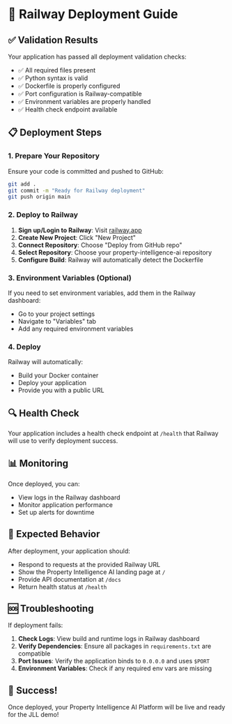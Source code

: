 # 🚀 Railway Deployment Guide

## ✅ Validation Results

Your application has passed all deployment validation checks:

- ✅ All required files present
- ✅ Python syntax is valid
- ✅ Dockerfile is properly configured
- ✅ Port configuration is Railway-compatible
- ✅ Environment variables are properly handled
- ✅ Health check endpoint available

## 📋 Deployment Steps

### 1. Prepare Your Repository

Ensure your code is committed and pushed to GitHub:

```bash
git add .
git commit -m "Ready for Railway deployment"
git push origin main
```

### 2. Deploy to Railway

1. **Sign up/Login to Railway**: Visit [railway.app](https://railway.app)
2. **Create New Project**: Click "New Project"
3. **Connect Repository**: Choose "Deploy from GitHub repo"
4. **Select Repository**: Choose your property-intelligence-ai repository
5. **Configure Build**: Railway will automatically detect the Dockerfile

### 3. Environment Variables (Optional)

If you need to set environment variables, add them in the Railway dashboard:

- Go to your project settings
- Navigate to "Variables" tab
- Add any required environment variables

### 4. Deploy

Railway will automatically:
- Build your Docker container
- Deploy your application
- Provide you with a public URL

## 🔍 Health Check

Your application includes a health check endpoint at `/health` that Railway will use to verify deployment success.

## 📊 Monitoring

Once deployed, you can:
- View logs in the Railway dashboard
- Monitor application performance
- Set up alerts for downtime

## 🎯 Expected Behavior

After deployment, your application should:
- Respond to requests at the provided Railway URL
- Show the Property Intelligence AI landing page at `/`
- Provide API documentation at `/docs`
- Return health status at `/health`

## 🆘 Troubleshooting

If deployment fails:

1. **Check Logs**: View build and runtime logs in Railway dashboard
2. **Verify Dependencies**: Ensure all packages in `requirements.txt` are compatible
3. **Port Issues**: Verify the application binds to `0.0.0.0` and uses `$PORT`
4. **Environment Variables**: Check if any required env vars are missing

## 🎉 Success!

Once deployed, your Property Intelligence AI Platform will be live and ready for the JLL demo!